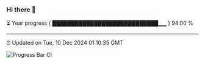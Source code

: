 ### Hi there 👋

⏳ Year progress { ████████████████████████████▁▁ } 94.00 %

---

⏰ Updated on Tue, 10 Dec 2024 01:10:35 GMT

![Progress Bar CI](https://github.com/liununu/liununu/workflows/Progress%20Bar%20CI/badge.svg)
